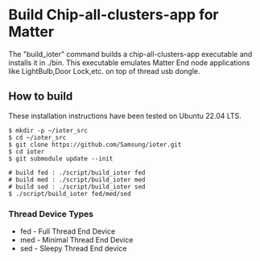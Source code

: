 # Build Chip-all-clusters-app for Matter

The "build_ioter" command builds a chip-all-clusters-app executable and installs it in ./bin. This executable emulates Matter End node applications like LightBulb,Door Lock,etc. on top of thread usb dongle.


## How to build

These installation instructions have been tested on Ubuntu 22.04 LTS.

```
$ mkdir -p ~/ioter_src
$ cd ~/ioter_src
$ git clone https://github.com/Samsung/ioter.git
$ cd ioter
$ git submodule update --init

# build fed : ./script/build_ioter fed
# build med : ./script/build_ioter med
# build sed : ./script/build_ioter sed
$ ./script/build_ioter fed/med/sed
```
### Thread Device Types
* fed - Full Thread End Device
* med - Minimal Thread End Device
* sed - Sleepy Thread End device
